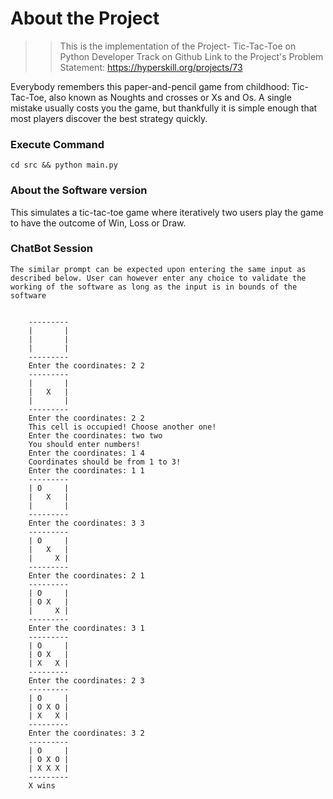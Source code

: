 # About the Project
> > This is the implementation of the Project- Tic-Tac-Toe on Python Developer Track on Github
    Link to the Project's Problem Statement: https://hyperskill.org/projects/73

Everybody remembers this paper-and-pencil game from childhood: Tic-Tac-Toe, also known as Noughts and crosses or Xs and Os. A single mistake usually costs you the game, but thankfully it is simple enough that most players discover the best strategy quickly. 
### Execute Command
```cd src && python main.py```

### About the Software version
This simulates a tic-tac-toe game where iteratively two users play the game to have the outcome of Win, Loss or Draw.
### ChatBot Session
```The similar prompt can be expected upon entering the same input as described below. User can however enter any choice to validate the working of the software as long as the input is in bounds of the software```

<pre><code class="language-no-highlight">
    ---------
    |       |
    |       |
    |       |
    ---------
    Enter the coordinates: 2 2
    ---------
    |       |
    |   X   |
    |       |
    ---------
    Enter the coordinates: 2 2
    This cell is occupied! Choose another one!
    Enter the coordinates: two two
    You should enter numbers!
    Enter the coordinates: 1 4
    Coordinates should be from 1 to 3!
    Enter the coordinates: 1 1
    ---------
    | O     |
    |   X   |
    |       |
    ---------
    Enter the coordinates: 3 3
    ---------
    | O     |
    |   X   |
    |     X |
    ---------
    Enter the coordinates: 2 1
    ---------
    | O     |
    | O X   |
    |     X |
    ---------
    Enter the coordinates: 3 1
    ---------
    | O     |
    | O X   |
    | X   X |
    ---------
    Enter the coordinates: 2 3
    ---------
    | O     |
    | O X O |
    | X   X |
    ---------
    Enter the coordinates: 3 2
    ---------
    | O     |
    | O X O |
    | X X X |
    ---------
    X wins

</code></pre>
